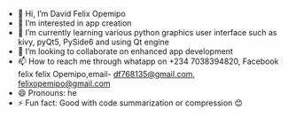 - 👋 Hi, I’m David Felix Opemipo <Python Lord>
- 👀 I’m interested in app creation
- 🌱 I’m currently learning various python graphics user interface such as kivy, pyQt5, PySide6 and using Qt engine
- 💞️ I’m looking to collaborate on enhanced app development
- 📫 How to reach me through whatapp on +234 7038394820, Facebook felix felix Opemipo,email- df768135@gmail.com, felixopemipo@gmail.com
- 😄 Pronouns: he
- ⚡ Fun fact: Good with code summarization or compression 😊

<!---
df768135gmailcom/df768135gmailcom is a ✨ special ✨ repository because its `README.md` (this file) appears on your GitHub profile.
You can click the Preview link to take a look at your changes.
--->
